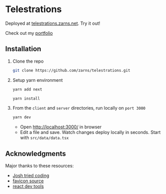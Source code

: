 # Telestrations

Deployed at [telestrations.zarns.net](https://telestrations.zarns.net). Try it out!

Check out my [portfolio](https://mason.zarns.net)

## Installation

1. Clone the repo

   ```sh
   git clone https://github.com/zarns/telestrations.git
   ```

2. Setup yarn environment

   ```sh
   yarn add next
   ```

   ```sh
   yarn install
   ```

3. From the `client` and `server` directories, run locally on `port 3000`

   ```sh
   yarn dev
   ```

    * Open [http://localhost:3000/](http://localhost:3000/) in browser
    * Edit a file and save. Watch changes deploy locally in seconds. Start with `src/data/data.tsx`

## Acknowledgments

Major thanks to these resources:

* [Josh tried coding](https://www.youtube.com/watch?v=Dib5TYHHfgA)
* [favicon source](https://icons8.com/icons/set/marker)
* [react dev tools](https://react.dev/learn/react-developer-tools)